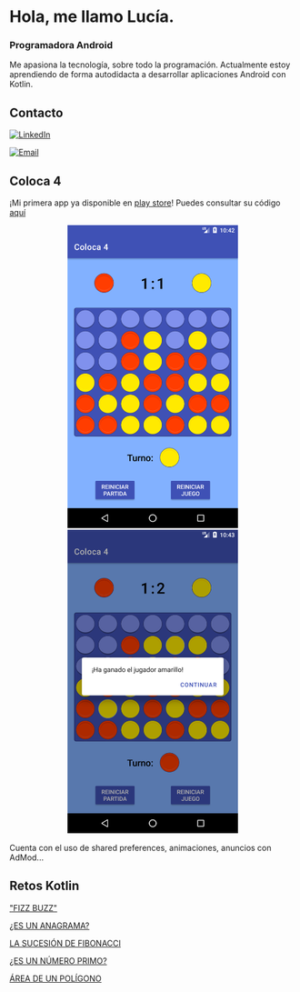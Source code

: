 # Hola, me llamo Lucía.

### Programadora Android 

Me apasiona la tecnología, sobre todo la programación. Actualmente estoy aprendiendo de forma autodidacta a desarrollar aplicaciones Android con Kotlin.

## Contacto
[![LinkedIn](https://img.shields.io/badge/LinkedIn-Lucía_Gálvez_Durán-0077B5?&logo=linkedin&logoColor=white&labelColor=101010)](https://www.linkedin.com/in/luciagalvezduran/)

[![Email](https://img.shields.io/badge/Email-lucia.galudev@gmail.com-EC5252?&logo=gmail&logoColor=white&labelColor=101010)](mailto:lucia.galudev@gmail.com?)


## Coloca 4
¡Mi primera app ya disponible en [play store](https://play.google.com/store/apps/details?id=com.galudev.coloca4)! Puedes consultar su código [aquí](https://github.com/Galudev/Coloca4_)

<div align="center">
    <img src="https://github.com/Galudev/Images/blob/main/Screen2.png" width="300px"</img> 
    <img src="https://github.com/Galudev/Images/blob/main/Screen3.png" width="300px"</img> 
</div> 

Cuenta con el uso de shared preferences, animaciones, anuncios con AdMod...

## Retos Kotlin

["FIZZ BUZZ"](https://github.com/Galudev/Weekly-Challenge-2022-Kotlin/blob/main/app/src/main/java/com/mouredev/weeklychallenge2022/Challenge0.kt)

[¿ES UN ANAGRAMA?](https://github.com/Galudev/Weekly-Challenge-2022-Kotlin/blob/main/app/src/main/java/com/mouredev/weeklychallenge2022/Challenge1.kt)

[LA SUCESIÓN DE FIBONACCI](https://github.com/Galudev/Weekly-Challenge-2022-Kotlin/blob/main/app/src/main/java/com/mouredev/weeklychallenge2022/Challenge2.kt)

[¿ES UN NÚMERO PRIMO?](https://github.com/Galudev/Weekly-Challenge-2022-Kotlin/blob/main/app/src/main/java/com/mouredev/weeklychallenge2022/Challenge3.kt)

[ÁREA DE UN POLÍGONO](https://github.com/Galudev/Weekly-Challenge-2022-Kotlin/blob/main/app/src/main/java/com/mouredev/weeklychallenge2022/Challenge4.kt)
